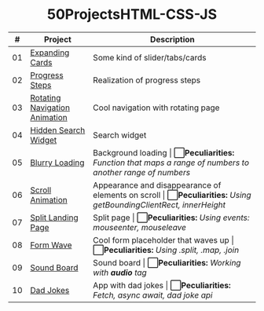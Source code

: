 <h1 align="center">50ProjectsHTML-CSS-JS</h1>
<table>
  <thead>
    <tr>
      <th>#</th>
      <th>Project</th>
      <th>Description</th>
    </tr>
  </thead>
  <tbody>
    <tr>
      <td>01</td>
      <td><a href='https://github.com/ViritUp/50ProjectsHTML-CSS-JS/tree/main/project-1' target='_black'>Expanding Cards</a></td>
      <td>Some kind of slider/tabs/cards</td>
    </tr>
    <tr>
      <td>02</td>
      <td><a href='https://github.com/ViritUp/50ProjectsHTML-CSS-JS/tree/main/project-2' target='_black'>Progress Steps</a></td>
      <td>Realization of progress steps</td>
    </tr>
    <tr>
      <td>03</td>
      <td><a href='https://github.com/ViritUp/50ProjectsHTML-CSS-JS/tree/main/project-3' target='_black'>Rotating Navigation Animation</a></td>
      <td>Cool navigation with rotating page</td>
    </tr>
    <tr>
      <td>04</td>
      <td><a href='https://github.com/ViritUp/50ProjectsHTML-CSS-JS/tree/main/project-4' target='_black'>Hidden Search Widget</a></td>
      <td>Search widget</td>
    </tr>
    <tr>
      <td>05</td>
      <td><a href='https://github.com/ViritUp/50ProjectsHTML-CSS-JS/tree/main/project-5' target='_black'>Blurry Loading</a></td>
      <td>Background loading | <b> ⬜Peculiarities:</b><i> Function that maps a range of numbers to another range of numbers</i></td>
    </tr>
    <tr>
      <td>06</td>
      <td><a href='https://github.com/ViritUp/50ProjectsHTML-CSS-JS/tree/main/project-6' target='_black'>Scroll Animation</a></td>
      <td>Appearance and disappearance of elements on scroll | <b> ⬜Peculiarities:</b><i> Using getBoundingClientRect, innerHeight</i></td>
    </tr>
    <tr>
      <td>07</td>
      <td><a href='https://github.com/ViritUp/50ProjectsHTML-CSS-JS/tree/main/project-7' target='_black'>Split Landing Page</a></td>
      <td>Split page | <b> ⬜Peculiarities:</b><i> Using events: mouseenter, mouseleave</i></td>
    </tr>
    <tr>
      <td>08</td>
      <td><a href='https://github.com/ViritUp/50ProjectsHTML-CSS-JS/tree/main/project-8' target='_black'>Form Wave</a></td>
      <td>Cool form placeholder that waves up | <b> ⬜Peculiarities:</b><i> Using .split, .map, .join</i></td>
    </tr>
    <tr>
      <td>09</td>
      <td><a href='https://github.com/ViritUp/50ProjectsHTML-CSS-JS/tree/main/project-9' target='_black'>Sound Board</a></td>
      <td>Sound board | <b> ⬜Peculiarities:</b><i> Working with <b>audio</b> tag  </i></td>
    </tr>
    <tr>
      <td>10</td>
      <td><a href='https://github.com/ViritUp/50ProjectsHTML-CSS-JS/tree/main/project-10' target='_black'>Dad Jokes</a></td>
      <td>App with dad jokes | <b> ⬜Peculiarities:</b><i> Fetch, async await, dad joke api</i></td>
    </tr>
  </tbody>
</table>

